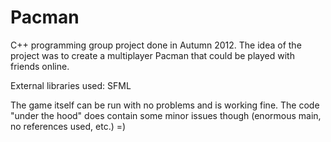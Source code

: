 Pacman
======

C++ programming group project done in Autumn 2012. The idea of the project was to create a multiplayer Pacman that could be played with friends online.

External libraries used: SFML

The game itself can be run with no problems and is working fine. The code "under the hood" does contain some minor issues though (enormous main, no references used, etc.)  =)
